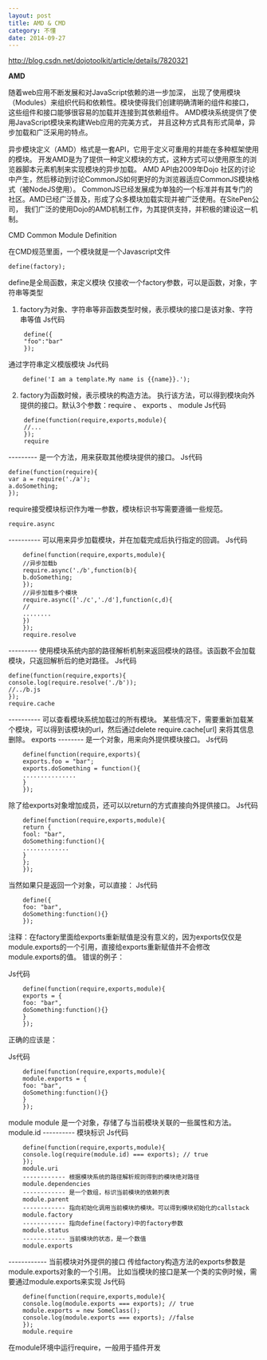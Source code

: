 ```yaml
---
layout: post
title: AMD & CMD
category: 不懂
date: 2014-09-27
---
```

http://blog.csdn.net/dojotoolkit/article/details/7820321

**AMD**

随着web应用不断发展和对JavaScript依赖的进一步加深，
出现了使用模块（Modules）来组织代码和依赖性。模块使得我们创建明确清晰的组件和接口，
这些组件和接口能够很容易的加载并连接到其依赖组件。 AMD模块系统提供了使用JavaScript模块来构建Web应用的完美方式，
并且这种方式具有形式简单，异步加载和广泛采用的特点。

异步模块定义（AMD）格式是一套API，它用于定义可重用的并能在多种框架使用的模块。
开发AMD是为了提供一种定义模块的方式，这种方式可以使用原生的浏览器脚本元素机制来实现模块的异步加载。
AMD API由2009年Dojo 社区的讨论中产生，然后移动到讨论CommonJS如何更好的为浏览器适应CommonJS模块格式（被NodeJS使用）。
CommonJS已经发展成为单独的一个标准并有其专门的社区。AMD已经广泛普及，形成了众多模块加载实现并被广泛使用。在SitePen公司，
我们广泛的使用Dojo的AMD机制工作，为其提供支持，并积极的建设这一机制。

CMD Common Module Definition

在CMD规范里面，一个模块就是一个Javascript文件

	define(factory);
define是全局函数，来定义模块
仅接收一个factory参数，可以是函数，对象，字符串等类型

1. factory为对象、字符串等非函数类型时候，表示模块的接口是该对象、字符串等值
Js代码

		define({
		"foo":"bar"
		});
通过字符串定义模版模块
Js代码

		define('I am a template.My name is {{name}}.');
2. factory为函数时候，表示模块的构造方法。
执行该方法，可以得到模块向外提供的接口。默认3个参数：require 、 exports 、 module
Js代码

		define(function(require,exports,module){
		//...
		});
		require
--------- 是一个方法，用来获取其他模块提供的接口。
Js代码

	define(function(require){
	var a = require('./a');
	a.doSomething;
	});
require接受模块标识作为唯一参数，模块标识书写需要遵循一些规范。

	require.async
---------- 可以用来异步加载模块，并在加载完成后执行指定的回调。
Js代码

		define(function(require,exports,module){
		//异步加载b
		require.async('./b',function(b){
		b.doSomething;
		});
		//异步加载多个模块
		require.async(['./c','./d'],function(c,d){
		//
		........
		})
		});
		require.resolve
--------- 使用模块系统内部的路径解析机制来返回模块的路径。该函数不会加载模块，只返回解析后的绝对路径。
Js代码

	define(function(require,exports){
	console.log(require.resolve('./b'));
	//../b.js
	});
	require.cache
---------- 可以查看模块系统加载过的所有模块。
某些情况下，需要重新加载某个模块，可以得到该模块的url，然后通过delete require.cache[url] 来将其信息删除。
exports
-------- 是一个对象，用来向外提供模块接口。
Js代码

		define(function(require,exports){
		exports.foo = "bar";
		exports.doSomething = function(){
		...............
		}
		});
除了给exports对象增加成员，还可以以return的方式直接向外提供接口。
Js代码

		define(function(require,exports,module){
		return {
		fool: "bar",
		doSomething:function(){
		.............
		}
		};
		});
当然如果只是返回一个对象，可以直接：
Js代码

		define({
		foo: "bar",
		doSomething:function(){}
		});

注释：在factory里面给exports重新赋值是没有意义的，因为exports仅仅是module.exports的一个引用，直接给exports重新赋值并不会修改module.exports的值。
错误的例子：

Js代码

		define(function(require,exports,module){
		exports = {
		foo: "bar",
		doSomething:function(){}
		}
		});
正确的应该是：

Js代码

		define(function(require,exports,module){
		module.exports = {
		foo: "bar",
		doSomething:function(){}
		}
		});
module
module 是一个对象，存储了与当前模块关联的一些属性和方法。
module.id
---------- 模块标识
Js代码

		define(function(require,exports,module){
		console.log(require(module.id) === exports); // true
		});
		module.uri
		------------ 根据模块系统的路径解析规则得到的模块绝对路径
		module.dependencies
		------------ 是一个数组，标识当前模块的依赖列表
		module.parent
		------------ 指向初始化调用当前模块的模块。可以得到模块初始化的callstack
		module.factory
		------------ 指向define(factory)中的factory参数
		module.status
		------------ 当前模块的状态，是一个数值
		module.exports
------------ 当前模块对外提供的接口
传给factory构造方法的exports参数是module.exports对象的一个引用。
比如当模块的接口是某一个类的实例时候，需要通过module.exports来实现
Js代码

		define(function(require,exports,module){
		console.log(module.exports === exports); // true
		module.exports = new SomeClass();
		console.log(module.exports === exports); //false
		});
		module.require
在module环境中运行require，一般用于插件开发